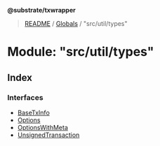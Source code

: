**@substrate/txwrapper**

> [README](../README.md) / [Globals](../globals.md) / "src/util/types"

# Module: "src/util/types"

## Index

### Interfaces

* [BaseTxInfo](../interfaces/_src_util_types_.basetxinfo.md)
* [Options](../interfaces/_src_util_types_.options.md)
* [OptionsWithMeta](../interfaces/_src_util_types_.optionswithmeta.md)
* [UnsignedTransaction](../interfaces/_src_util_types_.unsignedtransaction.md)
